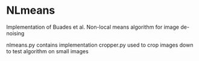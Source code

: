 # NLmeans
Implementation of Buades et al. Non-local means algorithm for image de-noising

nlmeans.py contains implementation
cropper.py used to crop images down to test algorithm on small images
